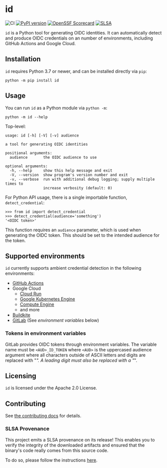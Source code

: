 id
==

<!--- @begin-badges@ --->
![CI](https://github.com/di/id/workflows/CI/badge.svg)
[![PyPI version](https://badge.fury.io/py/id.svg)](https://pypi.org/project/id)
[![OpenSSF Scorecard](https://api.securityscorecards.dev/projects/github.com/di/id/badge)](https://api.securityscorecards.dev/projects/github.com/di/id)
[![SLSA](https://slsa.dev/images/gh-badge-level3.svg)](https://slsa.dev/)
<!--- @end-badges@ --->

`id` is a Python tool for generating OIDC identities. It can automatically
detect and produce OIDC credentials on an number of environments, including GitHub Actions
and Google Cloud.

## Installation

`id` requires Python 3.7 or newer, and can be installed directly via `pip`:

```console
python -m pip install id
```

## Usage

You can run `id` as a Python module via `python -m`:

```console
python -m id --help
```

Top-level:

<!-- @begin-id-help@ -->
```
usage: id [-h] [-V] [-v] audience

a tool for generating OIDC identities

positional arguments:
  audience       the OIDC audience to use

optional arguments:
  -h, --help     show this help message and exit
  -V, --version  show program's version number and exit
  -v, --verbose  run with additional debug logging; supply multiple times to
                 increase verbosity (default: 0)
```
<!-- @end-id-help@ -->

For Python API usage, there is a single importable function, `detect_credential`:

```pycon
>>> from id import detect_credential
>>> detect_credential(audience='something')
'<OIDC token>'
```

This function requires an `audience` parameter, which is used when generating
the OIDC token. This should be set to the intended audience for the token.

## Supported environments

`id` currently supports ambient credential detection in the following environments:

* [GitHub Actions](https://docs.github.com/en/actions/deployment/security-hardening-your-deployments/about-security-hardening-with-openid-connect)
* Google Cloud
  * [Cloud Run](https://cloud.google.com/run/docs/securing/service-identity)
  * [Google Kubernetes Engine](https://cloud.google.com/kubernetes-engine/docs/how-to/workload-identity)
  * [Compute Engine](https://cloud.google.com/compute/docs/access/create-enable-service-accounts-for-instances)
  * and more
* [Buildkite](https://buildkite.com/docs/agent/v3/cli-oidc)
* [GitLab](https://docs.gitlab.com/ee/ci/secrets/id_token_authentication.html) (See _environment variables_ below)

### Tokens in environment variables

GitLab provides OIDC tokens through environment variables. The variable name must be
`<AUD>_ID_TOKEN`  where `<AUD>` is the uppercased audience argument where all
characters outside of ASCII letters and digits are replaced with "_". A leading digit
must also be replaced with a "_".

## Licensing

`id` is licensed under the Apache 2.0 License.

## Contributing

See [the contributing docs](https://github.com/di/id/blob/main/CONTRIBUTING.md) for details.

### SLSA Provenance
This project emits a SLSA provenance on its release! This enables you to verify the integrity
of the downloaded artifacts and ensured that the binary's code really comes from this source code.

To do so, please follow the instructions [here](https://github.com/slsa-framework/slsa-github-generator#verification-of-provenance).
